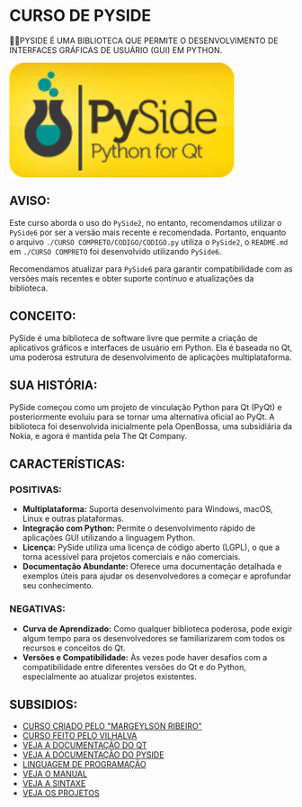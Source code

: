 # CURSO DE PYSIDE
👨‍⚖️PYSIDE É UMA BIBLIOTECA QUE PERMITE O DESENVOLVIMENTO DE INTERFACES GRÁFICAS DE USUÁRIO (GUI) EM PYTHON. 

<img src="FOTO.png" align="center" width="400"> <br>

## AVISO:
Este curso aborda o uso do `PySide2`, no entanto, recomendamos utilizar o `PySide6` por ser a versão mais recente e recomendada. Portanto, enquanto o arquivo `./CURSO COMPRETO/CODIGO/CODIGO.py` utiliza o `PySide2`, o `README.md` em `./CURSO COMPRETO` foi desenvolvido utilizando `PySide6`.

Recomendamos atualizar para `PySide6` para garantir compatibilidade com as versões mais recentes e obter suporte contínuo e atualizações da biblioteca.

## CONCEITO:
PySide é uma biblioteca de software livre que permite a criação de aplicativos gráficos e interfaces de usuário em Python. Ela é baseada no Qt, uma poderosa estrutura de desenvolvimento de aplicações multiplataforma.

## SUA HISTÓRIA:
PySide começou como um projeto de vinculação Python para Qt (PyQt) e posteriormente evoluiu para se tornar uma alternativa oficial ao PyQt. A biblioteca foi desenvolvida inicialmente pela OpenBossa, uma subsidiária da Nokia, e agora é mantida pela The Qt Company.

## CARACTERÍSTICAS:
### POSITIVAS:
- **Multiplataforma:** Suporta desenvolvimento para Windows, macOS, Linux e outras plataformas.
- **Integração com Python:** Permite o desenvolvimento rápido de aplicações GUI utilizando a linguagem Python.
- **Licença:** PySide utiliza uma licença de código aberto (LGPL), o que a torna acessível para projetos comerciais e não comerciais.
- **Documentação Abundante:** Oferece uma documentação detalhada e exemplos úteis para ajudar os desenvolvedores a começar e aprofundar seu conhecimento.

### NEGATIVAS:
- **Curva de Aprendizado:** Como qualquer biblioteca poderosa, pode exigir algum tempo para os desenvolvedores se familiarizarem com todos os recursos e conceitos do Qt.
- **Versões e Compatibilidade:** Às vezes pode haver desafios com a compatibilidade entre diferentes versões do Qt e do Python, especialmente ao atualizar projetos existentes.

## SUBSIDIOS:
- [CURSO CRIADO PELO "MARGEYLSON RIBEIRO"](https://youtube.com/playlist?list=PLbWheOnk6aV4OQHkro_CUUM2hRqgBN0Jg&si=f-EwbG1krckFPPzn)
- [CURSO FEITO PELO VILHALVA](https://github.com/VILHALVA)
- [VEJA A DOCUMENTAÇÃO DO QT](https://doc.qt.io/qtforpython-6/)
- [VEJA A DOCUMENTAÇÃO DO PYSIDE](https://pyside.readthedocs.io/en/latest/)
- [LINGUAGEM DE PROGRAMAÇÃO](https://github.com/VILHALVA/CURSO-DE-PYTHON)
- [VEJA O MANUAL](./MANUAL.md)
- [VEJA A SINTAXE](./SINTAXE.md)
- [VEJA OS PROJETOS](https://github.com/VILHALVA?tab=repositories&q=topic:PYSIDE)


